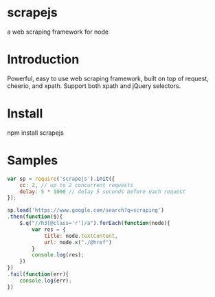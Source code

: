scrapejs
========

a web scraping framework for node

# Introduction
Powerful, easy to use web scraping framework, built on top of request, cheerio, and xpath. Support both xpath and jQuery selectors.

# Install
npm install scrapejs

# Samples
```javascript
var sp = require('scrapejs').init({
	cc: 2, // up to 2 concurrent requests
	delay: 5 * 1000 // delay 5 seconds before each request
});

sp.load('https://www.google.com/search?q=scraping')
.then(function($){
	$.q("//h3[@class='r']/a").forEach(function(node){
		var res = {
			title: node.textContent,
			url: node.x("./@href")
		}
		console.log(res);
	})
})
.fail(function(err){
	console.log(err);
})

```
